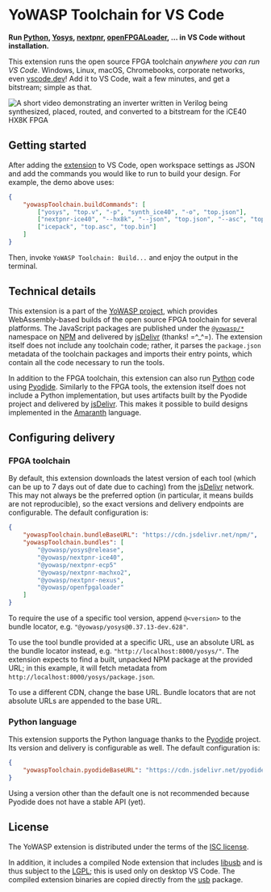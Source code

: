 # YoWASP Toolchain for VS Code

**Run [Python][], [Yosys][], [nextpnr][], [openFPGALoader][], ... in VS Code without installation.**

This extension runs the open source FPGA toolchain *anywhere you can run VS Code*. Windows, Linux, macOS, Chromebooks, corporate networks, even [vscode.dev][]! Add it to VS Code, wait a few minutes, and get a bitstream; simple as that.

![A short video demonstrating an inverter written in Verilog being synthesized, placed, routed, and converted to a bitstream for the iCE40 HX8K FPGA](demo.gif)

[python]: https://python.org/
[yosys]: https://github.com/YosysHQ/yosys
[nextpnr]: https://github.com/YosysHQ/nextpnr
[openFPGALoader]: https://github.com/trabucayre/openFPGALoader
[vscode.dev]: https://vscode.dev

## Getting started

After adding the [extension][] to VS Code, open workspace settings as JSON and add the commands you would like to run to build your design. For example, the demo above uses:

```json
{
    "yowaspToolchain.buildCommands": [
        ["yosys", "top.v", "-p", "synth_ice40", "-o", "top.json"],
        ["nextpnr-ice40", "--hx8k", "--json", "top.json", "--asc", "top.asc"],
        ["icepack", "top.asc", "top.bin"]
    ]
}
```

Then, invoke `YoWASP Toolchain: Build...` and enjoy the output in the terminal.

[extension]: https://marketplace.visualstudio.com/items?itemName=yowasp.toolchain

## Technical details

This extension is a part of the [YoWASP project][yowasp], which provides WebAssembly-based builds of the open source FPGA toolchain for several platforms. The JavaScript packages are published under the [`@yowasp/*`][yowasp-npm] namespace on [NPM][] and delivered by [jsDelivr][] (thanks! =^_^=). The extension itself does not include any toolchain code; rather, it parses the `package.json` metadata of the toolchain packages and imports their entry points, which contain all the code necessary to run the tools.

In addition to the FPGA toolchain, this extension can also run [Python][] code using [Pyodide][]. Similarly to the FPGA tools, the extension itself does not include a Python implementation, but uses artifacts built by the Pyodide project and delivered by [jsDelivr][]. This makes it possible to build designs implemented in the [Amaranth][] language.

[yowasp]: https://yowasp.org
[yowasp-npm]: https://npmjs.org/org/yowasp
[npm]: https://npmjs.org/
[jsdelivr]: https://www.jsdelivr.com/
[pyodide]: https://pyodide.org/
[amaranth]: https://amaranth-lang.org/

## Configuring delivery

### FPGA toolchain

By default, this extension downloads the latest version of each tool (which can be up to 7 days out of date due to caching) from the [jsDelivr][] network. This may not always be the preferred option (in particular, it means builds are not reproducible), so the exact versions and delivery endpoints are configurable. The default configuration is:

```json
{
    "yowaspToolchain.bundleBaseURL": "https://cdn.jsdelivr.net/npm/",
    "yowaspToolchain.bundles": [
        "@yowasp/yosys@release",
        "@yowasp/nextpnr-ice40",
        "@yowasp/nextpnr-ecp5"
        "@yowasp/nextpnr-machxo2",
        "@yowasp/nextpnr-nexus",
        "@yowasp/openfpgaloader"
    ]
}
```

To require the use of a specific tool version, append `@<version>` to the bundle locator, e.g. `"@yowasp/yosys@0.37.13-dev.628"`.

To use the tool bundle provided at a specific URL, use an absolute URL as the bundle locator instead, e.g. `"http://localhost:8000/yosys/"`. The extension expects to find a built, unpacked NPM package at the provided URL; in this example, it will fetch metadata from `http://localhost:8000/yosys/package.json`.

To use a different CDN, change the base URL. Bundle locators that are not absolute URLs are appended to the base URL.

[@yowasp]: https://npmjs.com/org/yowasp

### Python language

This extension supports the Python language thanks to the [Pyodide][] project. Its version and delivery is configurable as well. The default configuration is:

```json
{
    "yowaspToolchain.pyodideBaseURL": "https://cdn.jsdelivr.net/pyodide/v0.24.1/"
}
```

Using a version other than the default one is not recommended because Pyodide does not have a stable API (yet).

## License

The YoWASP extension is distributed under the terms of the [ISC license](LICENSE.txt).

In addition, it includes a compiled Node extension that includes [libusb](https://github.com/libusb/libusb) and is thus subject to the [LGPL](https://github.com/libusb/libusb/blob/master/COPYING); this is used only on desktop VS Code. The compiled extension binaries are copied directly from the [usb](https://www.npmjs.com/package/usb) package.
